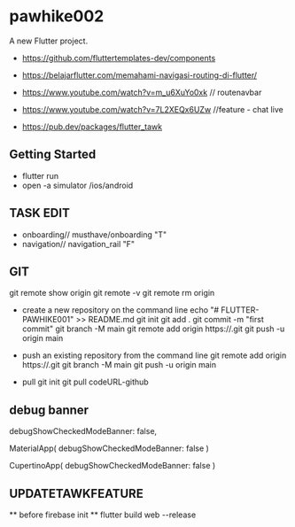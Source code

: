 # pawhike002

A new Flutter project.

- https://github.com/fluttertemplates-dev/components
- https://belajarflutter.com/memahami-navigasi-routing-di-flutter/
- https://www.youtube.com/watch?v=m_u6XuYo0xk // routenavbar

- https://www.youtube.com/watch?v=7L2XEQx6UZw //feature - chat live

- https://pub.dev/packages/flutter_tawk


## Getting Started
- flutter run 
- open -a simulator /ios/android

## TASK EDIT
- onboarding// musthave/onboarding "T"
- navigation// navigation_rail "F"

## GIT

git remote show origin
git remote -v
git remote rm origin

- create a new repository on the command line
echo "# FLUTTER-PAWHIKE001" >> README.md
git init
git add .
git commit -m "first commit"
git branch -M main
git remote add origin https://.git
git push -u origin main

- push an existing repository from the command line
git remote add origin https://.git
git branch -M main
git push -u origin main

- pull
git init
git pull codeURL-github

## debug banner
debugShowCheckedModeBanner: false,

MaterialApp(
  debugShowCheckedModeBanner: false
)

CupertinoApp(
  debugShowCheckedModeBanner: false
)

## UPDATETAWKFEATURE

** before firebase init **
flutter build web --release